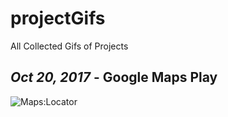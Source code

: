 # projectGifs
All Collected Gifs of Projects

## *Oct 20, 2017* - Google Maps Play 
![Maps:Locator][maps]

[maps]: https://github.com/jykim16/projectGifs/raw/master/MapsChallenge.gif "Zenefits Challenge"
